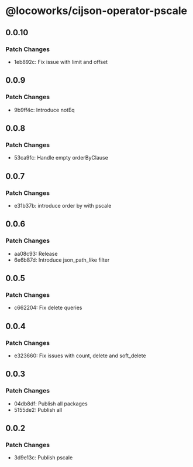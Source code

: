 # @locoworks/cijson-operator-pscale

## 0.0.10

### Patch Changes

- 1eb892c: Fix issue with limit and offset

## 0.0.9

### Patch Changes

- 9b9ff4c: Introduce notEq

## 0.0.8

### Patch Changes

- 53ca9fc: Handle empty orderByClause

## 0.0.7

### Patch Changes

- e31b37b: introduce order by with pscale

## 0.0.6

### Patch Changes

- aa08c93: Release
- 6e6b87d: Introduce json_path_like filter

## 0.0.5

### Patch Changes

- c662204: Fix delete queries

## 0.0.4

### Patch Changes

- e323660: Fix issues with count, delete and soft_delete

## 0.0.3

### Patch Changes

- 04db8df: Publish all packages
- 5155de2: Publish all

## 0.0.2

### Patch Changes

- 3d9e13c: Publish pscale
